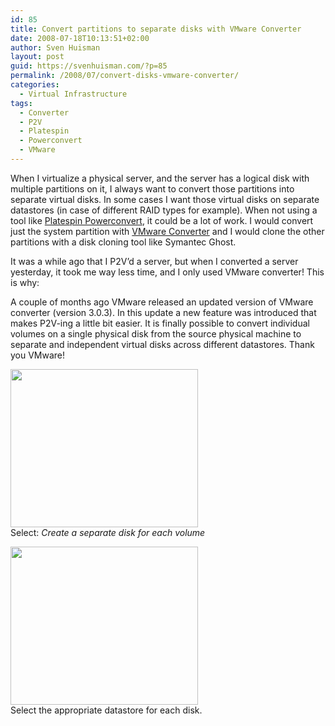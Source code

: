 ```yaml
---
id: 85
title: Convert partitions to separate disks with VMware Converter
date: 2008-07-18T10:13:51+02:00
author: Sven Huisman
layout: post
guid: https://svenhuisman.com/?p=85
permalink: /2008/07/convert-disks-vmware-converter/
categories:
  - Virtual Infrastructure
tags:
  - Converter
  - P2V
  - Platespin
  - Powerconvert
  - VMware
---
```

When I virtualize a physical server, and the server has a logical disk with multiple partitions on it, I always want to convert those partitions into separate virtual disks. In some cases I want those virtual disks on separate datastores (in case of different RAID types for example). When not using a tool like <a title="Platespin Powerconvert" href="http://www.platespin.com/products/powerconvert/" target="_blank">Platespin Powerconvert</a>, it could be a lot of work. I would convert just the system partition with <a title="VMware converter" href="http://www.vmware.com/products/converter/" target="_blank">VMware Converter</a> and I would clone the other partitions with a disk cloning tool like Symantec Ghost.

It was a while ago that I P2V’d a server, but when I converted a server yesterday, it took me way less time, and I only used VMware converter! This is why:

<!--more-->A couple of months ago VMware released an updated version of VMware converter (version 3.0.3). In this update a new feature was introduced that makes P2V-ing a little bit easier. It is finally possible to convert individual volumes on a single physical disk from the source physical machine to separate and independent virtual disks across different datastores. Thank you VMware!

[](https://svenhuisman.com/wp-content/uploads/2008/07/converter303.jpg)[<img class="alignnone size-medium wp-image-84" title="converter303" src="https://svenhuisman.com/wp-content/uploads/2008/07/converter303-300x253.jpg" alt="" width="300" height="253" srcset="https://svenhuisman.com/wp-content/uploads/2008/07/converter303-300x253.jpg 300w, https://svenhuisman.com/wp-content/uploads/2008/07/converter303.jpg 560w" sizes="(max-width: 300px) 100vw, 300px" />](https://svenhuisman.com/wp-content/uploads/2008/07/converter303.jpg)  
Select: _Create a separate disk for each volume_

[](https://svenhuisman.com/wp-content/uploads/2008/07/converter303-2.jpg)[<img class="alignnone size-medium wp-image-86" title="converter303-2" src="https://svenhuisman.com/wp-content/uploads/2008/07/converter303-2-300x253.jpg" alt="" width="300" height="253" srcset="https://svenhuisman.com/wp-content/uploads/2008/07/converter303-2-300x253.jpg 300w, https://svenhuisman.com/wp-content/uploads/2008/07/converter303-2.jpg 559w" sizes="(max-width: 300px) 100vw, 300px" />](https://svenhuisman.com/wp-content/uploads/2008/07/converter303-2.jpg)  
Select the appropriate datastore for each disk.